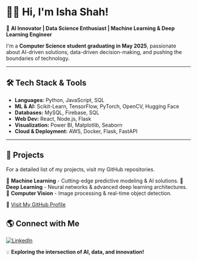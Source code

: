 # 👩‍💻 Hi, I'm Isha Shah!

🚀 **AI Innovator | Data Science Enthusiast | Machine Learning & Deep Learning Engineer**

I'm a **Computer Science student graduating in May 2025**, passionate about AI-driven solutions, data-driven decision-making, and pushing the boundaries of technology.

---
## 🛠️ Tech Stack & Tools

- **Languages:** Python, JavaScript, SQL
- **ML & AI:** Scikit-Learn, TensorFlow, PyTorch, OpenCV, Hugging Face
- **Databases:** MySQL, Firebase, SQL
- **Web Dev:** React, Node.js, Flask
- **Visualization:** Power BI, Matplotlib, Seaborn
- **Cloud & Deployment:** AWS, Docker, Flask, FastAPI

---
## 📌 Projects

For a detailed list of my projects, visit my GitHub repositories.

📂 **Machine Learning** - Cutting-edge predictive modeling & AI solutions.
📂 **Deep Learning** - Neural networks & advanced deep learning architectures.
📂 **Computer Vision** - Image processing & real-time object detection.

🔗 [Visit My GitHub Profile](https://github.com/ishshah1101)

## 🌎 Connect with Me
[![LinkedIn](https://img.shields.io/badge/LinkedIn-blue?style=for-the-badge&logo=linkedin)](https://www.linkedin.com/in/isha-shah-ba328b239/)

💡 **Exploring the intersection of AI, data, and innovation!**

